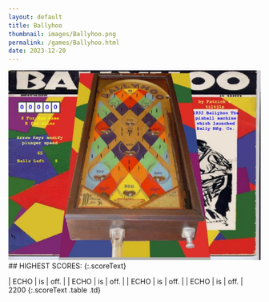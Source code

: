 ```yaml
---
layout: default
title: Ballyhoo
thumbnail: images/Ballyhoo.png
permalink: /games/Ballyhoo.html
date: 2023-12-20
---
```


<img src="../images/Ballyhoo.png" class="gameThumbnail img-fluid mx-auto align-middle">
## HIGHEST SCORES:
{:.scoreText}

| ECHO | is | off. | 
| ECHO | is | off. | 
| ECHO | is | off. | 
| ECHO | is | off. | 
2200 
{:.scoreText .table .td}
